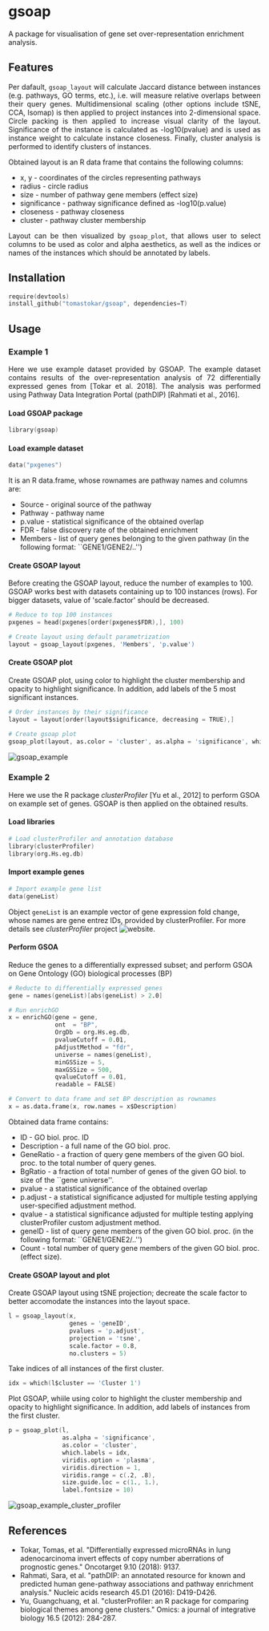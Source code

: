 # gsoap

A package for visualisation of gene set over-representation enrichment analysis.

## Features
<p align="justify">
Per dafault, <code>gsoap_layout</code> will calculate Jaccard distance between instances (e.g. pathways, GO terms, etc.), i.e. will measure relative overlaps between their query genes. Multidimensional scaling (other options include tSNE, CCA, Isomap) is then applied to project instances into 2-dimensional space. Circle packing is then applied to increase visual clarity of the layout. Significance of the instance is calculated as -log10(pvalue) and is used as instance weight to calculate instance closeness. Finally, cluster analysis is performed to identify clusters of instances.
</p>

Obtained layout is an R data frame that contains the following columns:
  * x, y - coordinates of the circles representing pathways
  * radius - circle radius
  * size - number of pathway gene members (effect size)
  * significance - pathway significance defined as -log10(p.value)
  * closeness - pathway closeness
  * cluster - pathway cluster membership

<p align="justify">
Layout can be then visualized by <code>gsoap_plot</code>, that allows user to select columns to be used as color and alpha aesthetics, as well as the indices or names of the instances which should be annotated by labels.
</p>

## Installation
```S
require(devtools)
install_github("tomastokar/gsoap", dependencies=T)
```

## Usage
### Example 1

<p align="justify">
Here we use example dataset provided by GSOAP. The example dataset contains results of the over-representation analysis of 72 differentially expressed genes from [Tokar et al. 2018]. The analysis was performed using Pathway Data Integration Portal (pathDIP) [Rahmati et al., 2016]. 
</p>

#### Load GSOAP package
```S
library(gsoap)
```

#### Load example dataset 
```S
data("pxgenes")
```
It is an R data.frame, whose rownames are pathway names and columns are:
  * Source - original source of the pathway
  * Pathway - pathway name
  * p.value - statistical significance of the obtained overlap
  * FDR - false discovery rate of the obtained enrichment
  * Members - list of query genes belonging to the given pathway (in the following format: ``GENE1/GENE2/..'')
  
#### Create GSOAP layout
Before creating the GSOAP layout, reduce the number of examples to 100. GSOAP works best with datasets containing up to 100 instances (rows). For bigger datasets, value of 'scale.factor' should be decreased.

```S
# Reduce to top 100 instances
pxgenes = head(pxgenes[order(pxgenes$FDR),], 100)

# Create layout using default parametrization
layout = gsoap_layout(pxgenes, 'Members', 'p.value')
```

#### Create GSOAP plot
Create GSOAP plot, using color to highlight the cluster membership and opacity to highlight significance. In addition, add labels of the 
5 most significant instances.
```S
# Order instances by their significance
layout = layout[order(layout$significance, decreasing = TRUE),]

# Create gsoap plot
gsoap_plot(layout, as.color = 'cluster', as.alpha = 'significance', which.label = 1:5)
```

![gsoap_example](https://user-images.githubusercontent.com/46754141/59848847-292e6680-9334-11e9-884e-1b5180fb9aa9.png)

### Example 2

Here we use the R package *clusterProfiler* [Yu et al., 2012] to perform GSOA on example set of genes. GSOAP is then applied on the obtained results.

#### Load libraries
```S
# Load clusterProfiler and annotation database
library(clusterProfiler)
library(org.Hs.eg.db)
```

#### Import example genes
```S
# Import example gene list
data(geneList)
```
Object `geneList` is an example vector of gene expression fold change, whose names are gene entrez IDs, provided by clusterProfiler. For more details see *clusterProfiler* project ![website]('https://bioconductor.org/packages/release/bioc/vignettes/clusterProfiler/inst/doc/clusterProfiler.html').

#### Perform GSOA
Reduce the genes to a differentially expressed subset; and perform GSOA on Gene Ontology (GO) biological processes (BP)
```S
# Reducte to differentially expressed genes
gene = names(geneList)[abs(geneList) > 2.0]

# Run enrichGO
x = enrichGO(gene = gene,
             ont  = "BP",
             OrgDb = org.Hs.eg.db,
             pvalueCutoff = 0.01,
             pAdjustMethod = "fdr",
             universe = names(geneList),
             minGSSize = 5,
             maxGSSize = 500,
             qvalueCutoff = 0.01,
             readable = FALSE)

# Convert to data frame and set BP description as rownames
x = as.data.frame(x, row.names = x$Description)
```
Obtained data frame contains:
  * ID - GO biol. proc. ID
  * Description - a full name of the GO biol. proc.
  * GeneRatio - a fraction of query gene members of the given GO biol. proc. to the total number of query genes. 
  * BgRatio - a fraction of total number of genes of the given GO biol. to size of the ``gene universe''.
  * pvalue - a statistical significance of the obtained overlap
  * p.adjust - a statistical significance adjusted for multiple testing applying user-specified adjustment method.
  * qvalue - a statistical significance adjusted for multiple testing applying clusterProfiler custom adjustment method.
  * geneID -  list of query gene members of the given GO biol. proc. (in the following format: ``GENE1/GENE2/..'')
  * Count - total number of query gene members of the given GO biol. proc. (effect size).

#### Create GSOAP layout and plot
Create GSOAP layout using tSNE projection; decreate the scale factor to better accomodate the instances into the layout space. 

```S
l = gsoap_layout(x,
                 genes = 'geneID',
                 pvalues = 'p.adjust',
                 projection = 'tsne',
                 scale.factor = 0.8,
                 no.clusters = 5)
```

Take indices of all instances of the first cluster.
```S
idx = which(l$cluster == 'Cluster 1')
```

Plot GSOAP, whiile using color to highlight the cluster membership and opacity to highlight significance. In addition, add labels of instances from the first cluster.
```S
p = gsoap_plot(l,
               as.alpha = 'significance',
               as.color = 'cluster',
               which.labels = idx,
               viridis.option = 'plasma',
               viridis.direction = 1,
               viridis.range = c(.2, .8),
               size.guide.loc = c(1., 1.),
               label.fontsize = 10)
```

![gsoap_example_cluster_profiler](https://user-images.githubusercontent.com/46754141/59890165-a93ce680-939d-11e9-9d91-d244453c3e1f.png)


## References
 * Tokar, Tomas, et al. "Differentially expressed microRNAs in lung adenocarcinoma invert effects of copy number aberrations of prognostic genes." Oncotarget 9.10 (2018): 9137.
 * Rahmati, Sara, et al. "pathDIP: an annotated resource for known and predicted human gene-pathway associations and pathway enrichment analysis." Nucleic acids research 45.D1 (2016): D419-D426.
 * Yu, Guangchuang, et al. "clusterProfiler: an R package for comparing biological themes among gene clusters." Omics: a journal of integrative biology 16.5 (2012): 284-287.
